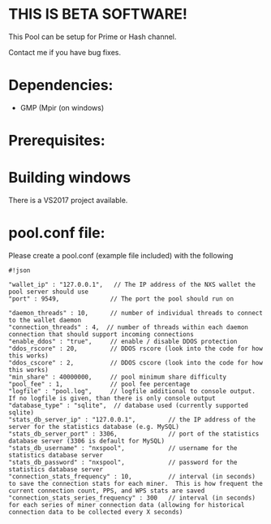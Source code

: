 # THIS IS BETA SOFTWARE! #

This Pool can be setup for Prime or Hash channel.

Contact me if you have bug fixes.

# Dependencies: #
 - GMP (Mpir (on windows)

# Prerequisites: #


# Building windows #
There is a VS2017 project available.
 
# pool.conf file: #
Please create a pool.conf (example file included) with the following

```
#!json

"wallet_ip" : "127.0.0.1",   // The IP address of the NXS wallet the pool server should use 
"port" : 9549,              // The port the pool should run on

"daemon_threads" : 10,      // number of individual threads to connect to the wallet daemon 
"connection_threads" : 4,  // number of threads within each daemon connection that should support incoming connections
"enable_ddos" : "true",     // enable / disable DDOS protection
"ddos_rscore" : 20,         // DDOS rscore (look into the code for how this works)
"ddos_cscore" : 2,          // DDOS cscore (look into the code for how this works)
"min_share" : 40000000,     // pool minimum share difficulty
"pool_fee" : 1,             // pool fee percentage
"logfile" : "pool.log",	    // logfile additional to console output. If no logfile is given, than there is only console output
"database_type" : "sqlite",  // database used (currently supported sqlite)
"stats_db_server_ip" : "127.0.0.1",         // the IP address of the server for the statistics database (e.g. MySQL)
"stats_db_server_port" : 3306,              // port of the statistics database server (3306 is default for MySQL)
"stats_db_username" : "nxspool",            // username for the statistics database server
"stats_db_password" : "nxspool",            // password for the statistics database server
"connection_stats_frequency" : 10,          // interval (in seconds) to save the connection stats for each miner.  This is how frequent the current connection count, PPS, and WPS stats are saved
"connection_stats_series_frequency" : 300   // interval (in seconds) for each series of miner connection data (allowing for historical connection data to be collected every X seconds)
```
